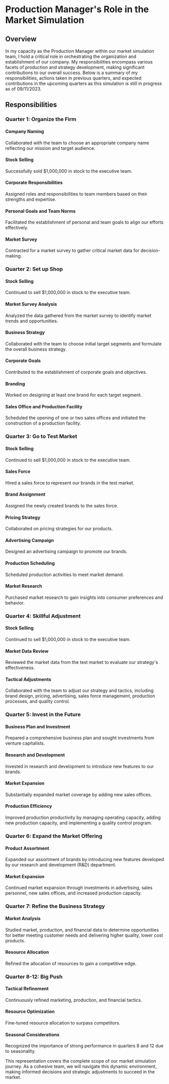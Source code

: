 # Production Manager's Role in the Market Simulation

## Overview

In my capacity as the Production Manager within our market simulation team, I hold a critical role in orchestrating the organization and establishment of our company. My responsibilities encompass various facets of production and strategy development, making significant contributions to our overall success. Below is a summary of my responsibilities, actions taken in previous quarters, and expected contributions in the upcoming quarters as this simulation is still in progress as of 09/11/2023.

## Responsibilities

### Quarter 1: Organize the Firm

#### Company Naming
Collaborated with the team to choose an appropriate company name reflecting our mission and target audience.

#### Stock Selling
Successfully sold $1,000,000 in stock to the executive team.

#### Corporate Responsibilities
Assigned roles and responsibilities to team members based on their strengths and expertise.

#### Personal Goals and Team Norms
Facilitated the establishment of personal and team goals to align our efforts effectively.

#### Market Survey
Contracted for a market survey to gather critical market data for decision-making.

### Quarter 2: Set up Shop

#### Stock Selling
Continued to sell $1,000,000 in stock to the executive team.

#### Market Survey Analysis
Analyzed the data gathered from the market survey to identify market trends and opportunities.

#### Business Strategy
Collaborated with the team to choose initial target segments and formulate the overall business strategy.

#### Corporate Goals
Contributed to the establishment of corporate goals and objectives.

#### Branding
Worked on designing at least one brand for each target segment.

#### Sales Office and Production Facility
Scheduled the opening of one or two sales offices and initiated the construction of a production facility.

### Quarter 3: Go to Test Market

#### Stock Selling
Continued to sell $1,000,000 in stock to the executive team.

#### Sales Force
Hired a sales force to represent our brands in the test market.

#### Brand Assignment
Assigned the newly created brands to the sales force.

#### Pricing Strategy
Collaborated on pricing strategies for our products.

#### Advertising Campaign
Designed an advertising campaign to promote our brands.

#### Production Scheduling
Scheduled production activities to meet market demand.

#### Market Research
Purchased market research to gain insights into consumer preferences and behavior.

### Quarter 4: Skillful Adjustment

#### Stock Selling
Continued to sell $1,000,000 in stock to the executive team.

#### Market Data Review
Reviewed the market data from the test market to evaluate our strategy's effectiveness.

#### Tactical Adjustments
Collaborated with the team to adjust our strategy and tactics, including brand design, pricing, advertising, sales force management, production processes, and quality control.

### Quarter 5: Invest in the Future

#### Business Plan and Investment
Prepared a comprehensive business plan and sought investments from venture capitalists.

#### Research and Development
Invested in research and development to introduce new features to our brands.

#### Market Expansion
Substantially expanded market coverage by adding new sales offices.

#### Production Efficiency
Improved production productivity by managing operating capacity, adding new production capacity, and implementing a quality control program.

### Quarter 6: Expand the Market Offering

#### Product Assortment
Expanded our assortment of brands by introducing new features developed by our research and development (R&D) department.

#### Market Expansion
Continued market expansion through investments in advertising, sales personnel, new sales offices, and increased production capacity.

### Quarter 7: Refine the Business Strategy

#### Market Analysis
Studied market, production, and financial data to determine opportunities for better meeting customer needs and delivering higher quality, lower cost products.

#### Resource Allocation
Refined the allocation of resources to gain a competitive edge.

### Quarter 8-12: Big Push

#### Tactical Refinement
Continuously refined marketing, production, and financial tactics.

#### Resource Optimization
Fine-tuned resource allocation to surpass competitors.

#### Seasonal Considerations
Recognized the importance of strong performance in quarters 8 and 12 due to seasonality.

This representation covers the complete scope of our market simulation journey. As a cohesive team, we will navigate this dynamic environment, making informed decisions and strategic adjustments to succeed in the market.

